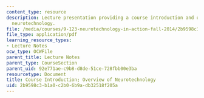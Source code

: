 ```yaml
---
content_type: resource
description: Lecture presentation providing a course introduction and overview of
  neurotechnology.
file: /media/courses/9-123-neurotechnology-in-action-fall-2014/2b9598c3b1a0c2b06b9adb32518f205a_MIT9_123F14_Lec1.pdf
file_type: application/pdf
learning_resource_types:
- Lecture Notes
ocw_type: OCWFile
parent_title: Lecture Notes
parent_type: CourseSection
parent_uid: 92e771ae-c9b8-d8de-51ce-728fbb00e3ba
resourcetype: Document
title: Course Introduction; Overview of Neurotechnology
uid: 2b9598c3-b1a0-c2b0-6b9a-db32518f205a
---
```

